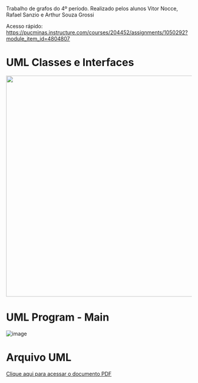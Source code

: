 Trabalho de grafos do 4º período. Realizado pelos alunos Vitor Nocce, Rafael Sanzio e Arthur Souza Grossi

Acesso rápido: https://pucminas.instructure.com/courses/204452/assignments/1050292?module_item_id=4804807

# UML Classes e Interfaces
<img src="https://github.com/user-attachments/assets/9d4d9a55-94bb-4cf6-94e1-be02da62aa24" width="900" height="600" />

# UML Program - Main
![image](https://github.com/user-attachments/assets/e3000db3-dca8-4a6b-af4b-dee8705142e4)

# Arquivo UML
[Clique aqui para acessar o documento PDF](UMLTrabalhoGrafos.dia)
